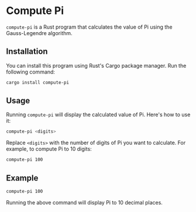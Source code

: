 # Compute Pi

`compute-pi` is a Rust program that calculates the value of Pi using the Gauss-Legendre algorithm.

## Installation

You can install this program using Rust's Cargo package manager. Run the following command:

```bash
cargo install compute-pi
```

## Usage

Running `compute-pi` will display the calculated value of Pi. Here's how to use it:

```bash
compute-pi <digits>
```

Replace `<digits>` with the number of digits of Pi you want to calculate. For example, to compute Pi to 10 digits:

```bash
compute-pi 100
```

## Example

```bash
compute-pi 100
```

Running the above command will display Pi to 10 decimal places.
